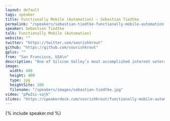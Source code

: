 ```yaml
---
layout: default
tags: speaker
title: Functionally Mobile (Automation) – Sebastian Tiedtke
permalink: "/speakers/sebastian-tiedtke-functionally-mobile-automation.html"
speaker: Sebastian Tiedtke
talk: Functionally Mobile (Automation)
website: ""
twitter: "https://twitter.com/sourishkrout"
github: "https://github.com/sourishkrout"
gplus: ""
from: "San Francisco, USA\n"
description: "One of Silicon Valley’s most accomplished internet veterans, Marc Andreessen, declared software as a driving factor of innovation and economic growth with the famous statement: “In short, software’s eating the world”.\n\nAs software quickly innovates, we witness a growing shift in the way humans interact with software applications. The most obvious trend is the shift from consumer and enterprise grade desktop applications to the mobile/smartphone platform.\n\nMy talk will outline a comprehensive approach for tackling the key challenges attached to the delivering smartphone users with a reliable and continuously tested mobile experience. My toolkit relies on emerging and exciting new open source components (some of which to be announced for the first time at JSConf.eu).\n\nI’m looking forward to taking JSConf EU attendees on a ride into the future of mobile app delivery, to spread some of my excitement around the powerful coordination of emerging open source services and javascript technologies."
image:
  width: 400
  height: 400
  type: jpg
  heightSite: 200
  filename: "/speakers/images/sebastian-tiedtke.jpg"
video: "pPwZsi-sajk"
slides: "https://speakerdeck.com/sourishkrout/functionally-mobile-automation"
---
```


{% include speaker.md %}
